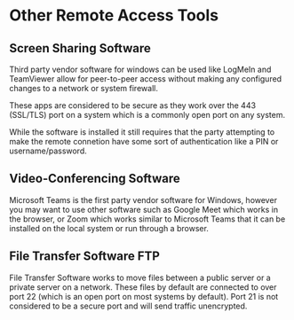 # Other Remote Access Tools

## Screen Sharing Software

Third party vendor software for windows can be used like LogMeIn and TeamViewer allow for peer-to-peer access without making any configured changes to a network or system firewall.

These apps are considered to be secure as they work over the 443 (SSL/TLS) port on a system which is a commonly open port on any system.

While the software is installed it still requires that the party attempting to make the remote connetion have some sort of authentication like a PIN or username/password.

## Video-Conferencing Software

Microsoft Teams is the first party vendor software for Windows, however you may want to use other software such as Google Meet which works in the browser, or Zoom which works similar to Microsoft Teams that it can be installed on the local system or run through a browser.

## File Transfer Software FTP

File Transfer Software works to move files between a public server or a private server on a network. These files by default are connected to over port 22 (which is an open port on most systems by default). Port 21 is not considered to be a secure port and will send traffic unencrypted.